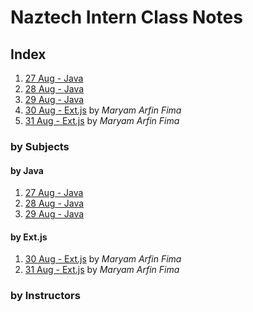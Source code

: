 # Naztech Intern Class Notes

## Index

1. [27 Aug - Java](./Day%201%20-%2027%20Aug%20-%20Java/index.md)
2. [28 Aug - Java](./Day%202%20-%2028%20Aug%20-%20Java/index.md)
3. [29 Aug - Java](./Day%203%20-%2029%20Aug%20-%20Java/index.md)
4. [30 Aug - Ext.js](./Day%204%20-%2030%20Aug%20-%20Ext.js/index.md) by _Maryam Arfin Fima_
5. [31 Aug - Ext.js](./Day%204%20-%2030%20Aug%20-%20Ext.js/index.md) by _Maryam Arfin Fima_

### by Subjects

#### by Java

1. [27 Aug - Java](./Day%201%20-%2027%20Aug%20-%20Java/index.md)
2. [28 Aug - Java](./Day%202%20-%2028%20Aug%20-%20Java/index.md)
3. [29 Aug - Java](./Day%203%20-%2029%20Aug%20-%20Java/index.md)

#### by Ext.js

1. [30 Aug - Ext.js](./Day%204%20-%2030%20Aug%20-%20Ext.js/index.md) by _Maryam Arfin Fima_
2. [31 Aug - Ext.js](./Day%204%20-%2030%20Aug%20-%20Ext.js/index.md) by _Maryam Arfin Fima_

### by Instructors

#### <NAME>
